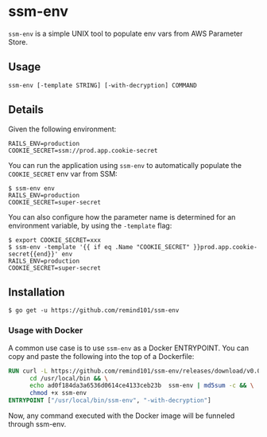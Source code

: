 # ssm-env

`ssm-env` is a simple UNIX tool to populate env vars from AWS Parameter Store.

## Usage

```console
ssm-env [-template STRING] [-with-decryption] COMMAND
```

## Details

Given the following environment:

```
RAILS_ENV=production
COOKIE_SECRET=ssm://prod.app.cookie-secret
```

You can run the application using `ssm-env` to automatically populate the `COOKIE_SECRET` env var from SSM:

```console
$ ssm-env env
RAILS_ENV=production
COOKIE_SECRET=super-secret
```

You can also configure how the parameter name is determined for an environment variable, by using the `-template` flag:

```console
$ export COOKIE_SECRET=xxx
$ ssm-env -template '{{ if eq .Name "COOKIE_SECRET" }}prod.app.cookie-secret{{end}}' env
RAILS_ENV=production
COOKIE_SECRET=super-secret
```

## Installation

```console
$ go get -u https://github.com/remind101/ssm-env
```

### Usage with Docker

A common use case is to use `ssm-env` as a Docker ENTRYPOINT. You can copy and paste the following into the top of a Dockerfile:

```dockerfile
RUN curl -L https://github.com/remind101/ssm-env/releases/download/v0.0.2/ssm-env > /usr/local/bin/ssm-env && \
      cd /usr/local/bin && \
      echo ad0f184da3a6536d0614ce4133ceb23b  ssm-env | md5sum -c && \
      chmod +x ssm-env
ENTRYPOINT ["/usr/local/bin/ssm-env", "-with-decryption"]
```

Now, any command executed with the Docker image will be funneled through ssm-env.
